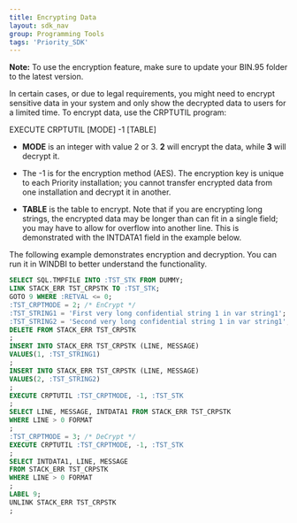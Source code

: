 ```yaml
---
title: Encrypting Data
layout: sdk_nav
group: Programming Tools
tags: 'Priority_SDK'
---
```


**Note:** To use the encryption feature, make sure to update your BIN.95
folder to the latest version.

In certain cases, or due to legal requirements, you might need to
encrypt sensitive data in your system and only show the decrypted data
to users for a limited time. To encrypt data, use the CRPTUTIL program:

EXECUTE CRPTUTIL \[MODE\] -1 \[TABLE\]

- **MODE** is an integer with value 2 or 3. **2** will encrypt the data,
while **3** will decrypt it.
- The -1 is for the encryption method (AES).
The encryption key is unique to each Priority installation; you cannot
transfer encrypted data from one installation and decrypt it in another.

- **TABLE** is the table to encrypt. Note that if you are encrypting long
strings, the encrypted data may be longer than can fit in a single
field; you may have to allow for overflow into another line. This is
demonstrated with the INTDATA1 field in the example below.

The following example demonstrates encryption and decryption. You can
run it in WINDBI to better understand the functionality.

```sql
SELECT SQL.TMPFILE INTO :TST_STK FROM DUMMY;
LINK STACK_ERR TST_CRPSTK TO :TST_STK;
GOTO 9 WHERE :RETVAL <= 0;
:TST_CRPTMODE = 2; /* EnCrypt */
:TST_STRING1 = 'First very long confidential string 1 in var string1'; 
:TST_STRING2 = 'Second very long confidential string 1 in var string1'; 
DELETE FROM STACK_ERR TST_CRPSTK
;
INSERT INTO STACK_ERR TST_CRPSTK (LINE, MESSAGE)
VALUES(1, :TST_STRING1)
;
INSERT INTO STACK_ERR TST_CRPSTK (LINE, MESSAGE)
VALUES(2, :TST_STRING2)
;
EXECUTE CRPTUTIL :TST_CRPTMODE, -1, :TST_STK
;
SELECT LINE, MESSAGE, INTDATA1 FROM STACK_ERR TST_CRPSTK
WHERE LINE > 0 FORMAT
;
:TST_CRPTMODE = 3; /* DeCrypt */
EXECUTE CRPTUTIL :TST_CRPTMODE, -1, :TST_STK
;
SELECT INTDATA1, LINE, MESSAGE
FROM STACK_ERR TST_CRPSTK 
WHERE LINE > 0 FORMAT
;
LABEL 9;
UNLINK STACK_ERR TST_CRPSTK
;
```

